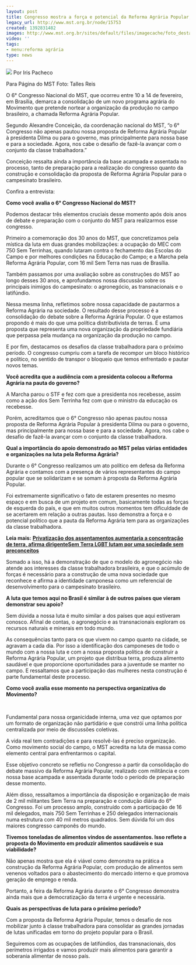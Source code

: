 ```yaml
---
layout: post
title: Congresso mostra a força e potencial da Reforma Agrária Popular, afirma Conceição
legacy_url: http://www.mst.org.br/node/15753
created: 1392831482
images: http://www.mst.org.br/sites/default/files/imagecache/foto_destaque/congresso_talles!.jpg
video: ''
tags:
- menu:reforma agrária
type: news
---
```



![](/sites/default/files/congresso_talles.jpg)
Por Iris Pacheco 

Para Página do MST
Foto: Talles Reis


O 6° Congresso Nacional do MST, que ocorreu entre 10 a 14 de fevereiro, em Brasília, demarca a consolidação de um novo programa agrária do Movimento que pretende nortear a organização da produção no campo brasileiro, a chamada Reforma Agrária Popular. 


Segundo Alexandre Conceição, da coordenação nacional do MST, “o 6° Congresso não apenas pautou nossa proposta de Reforma Agrária Popular à presidenta Dilma ou para o governo, mas principalmente para nossa base e para a sociedade. Agora, nos cabe o desafio de fazê-la avançar com o conjunto da classe trabalhadora.”


Conceição ressalta ainda a importância da base acampada e assentada no processo, tanto de preparação para a realização do congresso quanto da construção e consolidação da proposta de Reforma Agrária Popular para o campesinato brasileiro. 


Confira a entrevista:


**Como você avalia o 6° Congresso Nacional do MST?**

Podemos destacar três elementos cruciais desse momento após dois anos de debate e preparação com o conjunto do MST para realizarmos esse congresso.


Primeiro a comemoração dos 30 anos do MST, que concretizamos pela mística da luta em duas grandes mobilizações: a ocupação do MEC com 750 Sem Terrinhas, quando lutaram contra o fechamento das Escolas do Campo e por melhores condições na Educação do Campo; e a Marcha pela Reforma Agrária Popular, com 16 mil Sem Terra nas ruas de Brasília.


Também passamos por uma avaliação sobre as construções do MST ao longo desses 30 anos, e aprofundamos nossa discussão sobre os principais inimigos do campesinato: o agronegócio, as transnacionais e o latifúndio. 


Nessa mesma linha, refletimos sobre nossa capacidade de pautarmos a Reforma Agrária na sociedade. O resultado desse processo é a consolidação do debate sobre a Reforma Agrária Popular. O que estamos propondo é mais do que uma política distributivista de terras. É uma proposta que representa uma nova organização da propriedade fundiária que perpassa pela mudança na organização da produção no campo. 


E por fim, destacamos os desafios da classe trabalhadora para o próximo período. O congresso cumpriu com a tarefa de recompor um bloco histórico e político, no sentido de transpor o bloqueio que temos enfrentado e pautar novos temas.  

**Você acredita que a audiência com a presidenta colocou a Reforma Agrária na pauta do governo?**


A Marcha parou o STF e fez com que a presidenta nos recebesse, assim como a ação dos Sem Terrinha fez com que o ministro da educação os recebesse. 


Porém, acreditamos que o 6° Congresso não apenas pautou nossa proposta de Reforma Agrária Popular à presidenta Dilma ou para o governo, mas principalmente para nossa base e para a sociedade. Agora, nos cabe o desafio de fazê-la avançar com o conjunto da classe trabalhadora. 


**Qual a importância do apoio demonstrado ao MST pelas várias entidades e organizações na luta pela Reforma Agrária?**

Durante o 6° Congresso realizamos um ato político em defesa da Reforma Agrária e contamos com a presença de vários representantes do campo popular que se solidarizam e se somam à proposta da Reforma Agrária Popular. 


Foi extremamente significativo o fato de estarem presentes no mesmo espaço e em busca de um projeto em comum, basicamente todas as forças de esquerda do país, e que em muitos outros momentos tem dificuldade de se acertarem em relação a outras pautas. Isso demonstra a força e o potencial político que a pauta da Reforma Agrária tem para as organizações da classe trabalhadora.


**Leia mais:**
[**Privatização dos assentamentos aumentaria a concentração de terra, afirma dirigente**](http://www.mst.org.br/node/15743)[**Sem Terra LGBT lutam por uma sociedade sem preconceitos**](http://www.mst.org.br/node/15752)  

Somado a isso, há a demonstração de que o modelo do agronegócio não atende aos interesses da classe trabalhadora brasileira, e que o acúmulo de forças é necessário para a construção de uma nova sociedade que reconhece e afirma a identidade camponesa como um referencial de desenvolvimento para o campesinato brasileiro. 


**A luta que temos aqui no Brasil é similar à de outros países que vieram demonstrar seu apoio?**

Sem dúvida a nossa luta é muito similar a dos países que aqui estiveram conosco. Afinal de contas, o agronegócio e as transnacionais exploram os recursos naturais e minerais em todo mundo. 


As consequências tanto para os que vivem no campo quanto na cidade, se agravam a cada dia. Por isso a identificação dos camponeses de todo o mundo com a nossa luta e com a nossa proposta política de construir a Reforma Agrária Popular, um projeto que distribua terra, produza alimento saudável e que proporcione oportunidades para a juventude se manter no campo. E ressaltamos que a participação das mulheres nesta construção é parte fundamental deste processo.


**Como você avalia esse momento na perspectiva organizativa do Movimento?**

 

Fundamental para nossa organicidade interna, uma vez que optamos por um formato de organização não partidário e que constrói uma linha política centralizada por meio de discussões coletivas. 


A vida real tem contradições e para resolvê-las é preciso organização. Como movimento social do campo, o MST acredita na luta de massa como elemento central para enfrentarmos o capital. 


Esse objetivo concreto se refletiu no Congresso a partir da consolidação do debate massivo da Reforma Agrária Popular, realizado com militância e com nossa base acampada e assentada durante todo o período de preparação desse momento. 


Além disso, ressaltamos a importância da disposição e organização de mais de 2 mil militantes Sem Terra na preparação e condução diária do 6° Congresso. Foi um processo amplo, construído com a participação de 16 mil delegados, mais 750 Sem Terrinhas e 250 delegados internacionais numa estrutura com 40 mil metros quadrados. Sem dúvida foi um dos maiores congresso camponês do mundo.


**Tivemos toneladas de alimentos vindos de assentamentos. Isso reflete a proposta do Movimento em produzir alimentos saudáveis e sua viabilidade?**

Não apenas mostra que ela é viável como demonstra na prática a construção da Reforma Agrária Popular, com produção de alimentos sem venenos voltados para o abastecimento do mercado interno e que promova geração de emprego e renda. 


Portanto, a feira da Reforma Agrária durante o 6° Congresso demonstra ainda mais que a democratização da terra é urgente e necessária. 


**Quais as perspectivas de luta para o próximo período?**

Com a proposta da Reforma Agrária Popular, temos o desafio de nos mobilizar junto à classe trabalhadora para consolidar as grandes jornadas de lutas unificadas em torno do projeto popular para o Brasil. 


Seguiremos com as ocupações de latifúndios, das transnacionais, dos perímetros irrigados e vamos produzir mais alimentos para garantir a soberania alimentar de nosso país.
